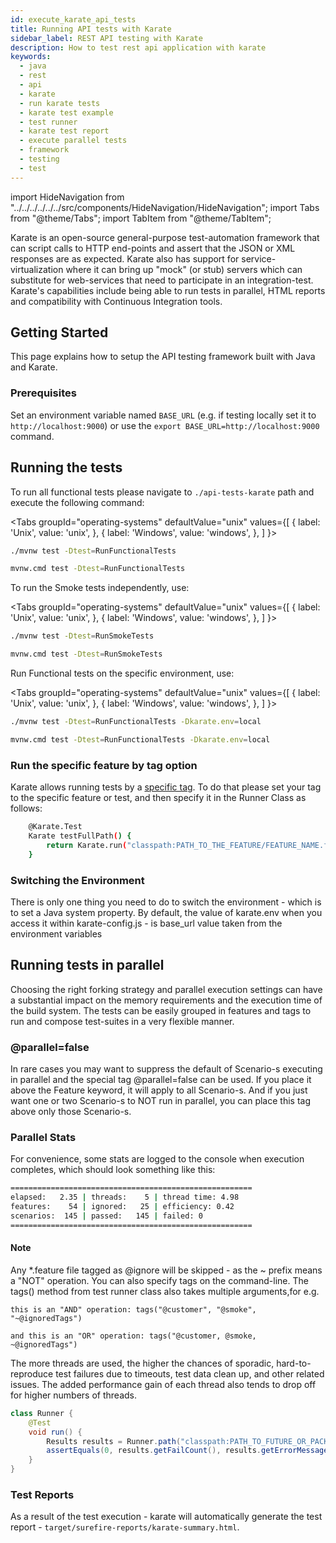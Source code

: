 ```yaml
---
id: execute_karate_api_tests
title: Running API tests with Karate
sidebar_label: REST API testing with Karate
description: How to test rest api application with karate
keywords:
  - java
  - rest 
  - api
  - karate
  - run karate tests
  - karate test example
  - test runner
  - karate test report
  - execute parallel tests
  - framework
  - testing
  - test
---
```


import HideNavigation  from "../../../../../../src/components/HideNavigation/HideNavigation";
import Tabs from "@theme/Tabs";
import TabItem from "@theme/TabItem";

Karate is an open-source general-purpose test-automation framework that can script calls to HTTP end-points and assert that the JSON or XML responses are as expected. Karate also has support for service-virtualization where it can bring up "mock" (or stub) servers which can substitute for web-services that need to participate in an integration-test. Karate's capabilities include being able to run tests in parallel, HTML reports and compatibility with Continuous Integration tools.

## Getting Started

This page explains how to setup the API testing framework built with Java and Karate.

### Prerequisites

Set an environment variable named `BASE_URL` (e.g. if testing locally set it to `http://localhost:9000`) or use the `export BASE_URL=http://localhost:9000` command.

## Running the tests

To run all functional tests please navigate to `./api-tests-karate` path and execute the following command:

<Tabs
  groupId="operating-systems"
  defaultValue="unix"
  values={[
    { label: 'Unix', value: 'unix', },
    { label: 'Windows', value: 'windows', },
  ]
}>
 <TabItem value="unix">

 ```bash
 ./mvnw test -Dtest=RunFunctionalTests
 ```

 </TabItem>
<TabItem value="windows">

 ```bash
 mvnw.cmd test -Dtest=RunFunctionalTests
 ```

 </TabItem>
 </Tabs>

 To run the Smoke tests independently, use:

<Tabs
  groupId="operating-systems"
  defaultValue="unix"
  values={[
    { label: 'Unix', value: 'unix', },
    { label: 'Windows', value: 'windows', },
  ]
}>
 <TabItem value="unix">

 ```bash
 ./mvnw test -Dtest=RunSmokeTests
 ```

 </TabItem>
<TabItem value="windows">

 ```bash
 mvnw.cmd test -Dtest=RunSmokeTests
 ```

 </TabItem>
 </Tabs>

 Run Functional tests on the specific environment, use:

<Tabs
  groupId="operating-systems"
  defaultValue="unix"
  values={[
    { label: 'Unix', value: 'unix', },
    { label: 'Windows', value: 'windows', },
  ]
}>
 <TabItem value="unix">

 ```bash
 ./mvnw test -Dtest=RunFunctionalTests -Dkarate.env=local
 ```

 </TabItem>
<TabItem value="windows">

 ```bash
 mvnw.cmd test -Dtest=RunFunctionalTests -Dkarate.env=local
 ```

 </TabItem>
 </Tabs>

### Run the specific feature by tag option

Karate allows running tests by a [specific tag](https://intuit.github.io/karate/#tags). To do that please set your tag to the specific feature or test, and then specify it in the Runner Class as follows:

```bash
    @Karate.Test
    Karate testFullPath() {
        return Karate.run("classpath:PATH_TO_THE_FEATURE/FEATURE_NAME.feature").tags("@TAG");
    }
```

### Switching the Environment

There is only one thing you need to do to switch the environment - which is to set a Java system property.
By default, the value of karate.env when you access it within karate-config.js - is base_url value taken from the environment variables

## Running tests in parallel

Choosing the right forking strategy and parallel execution settings can have a substantial impact on the memory requirements and the execution time of the build system.
The tests can be easily grouped in features and tags to run and compose test-suites in a very flexible manner.

### @parallel=false

In rare cases you may want to suppress the default of Scenario-s executing in parallel and the special tag @parallel=false can be used. If you place it above the Feature keyword, it will apply to all Scenario-s. And if you just want one or two Scenario-s to NOT run in parallel, you can place this tag above only those Scenario-s.

### Parallel Stats

For convenience, some stats are logged to the console when execution completes, which should look something like this:

```bash
======================================================
elapsed:   2.35 | threads:    5 | thread time: 4.98
features:    54 | ignored:   25 | efficiency: 0.42
scenarios:  145 | passed:   145 | failed: 0
======================================================
```

#### Note

 Any *.feature file tagged as @ignore will be skipped - as the ~ prefix means a "NOT" operation.
 You can also specify tags on the command-line. The tags() method from test runner class also takes multiple arguments,for e.g.

 `this is an "AND" operation: tags("@customer", "@smoke", "~@ignoredTags")`

 `and this is an "OR" operation: tags("@customer, @smoke, ~@ignoredTags")`

 The more threads are used, the higher the chances of sporadic, hard-to-reproduce test failures due to timeouts, test data clean up, and other related issues.
 The added performance gain of each thread also tends to drop off for higher numbers of threads.

 ```java
 class Runner {
     @Test
     void run() {
         Results results = Runner.path("classpath:PATH_TO_FUTURE_OR_PACKAGE").tags("~@ignoredTags", "@YourTag").parallel(1);
         assertEquals(0, results.getFailCount(), results.getErrorMessages());
     }
 }
 ```

### Test Reports

 As a result of the test execution - karate will automatically generate the test report - `target/surefire-reports/karate-summary.html`.
 
<HideNavigation next />
